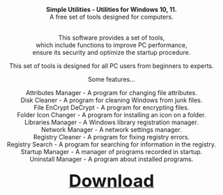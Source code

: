 <div align=center><b>Simple Utilities - Utilities for Windows 10, 11.</b><br>
A free set of tools designed for computers.<br><br>

This software provides a set of tools,<br>
which include functions to improve PC performance,<br>
ensure its security and optimize the startup procedure.<br>

This set of tools is designed for all PC users from beginners to experts.<br>

Some features...<br>

Attributes Manager - A program for changing file attributes.<br>
Disk Cleaner - A program for cleaning Windows from junk files.<br>
File EnCrypt DeCrypt - A program for encrypting files.<br>
Folder Icon Changer - A program for installing an icon on a folder.<br>
Libraries Manager - A Windows library registration manager.<br>
Network Manager - A network settings manager.<br>
Registry Cleaner - A program for fixing registry errors.<br>
Registry Search - A program for searching for information in the registry.<br>
Startup Manager - A manager of programs recorded in startup.<br>
Uninstall Manager - A program about installed programs.<br>
<br>
<a href="https://github.com/markovuser/Simple-Utilities/releases/download/latest/Simple.Utilities.setup.exe" target="_blank" title="FileList" class="underline-one" download=""><b id="download_button"><span style="font-display:auto;font-size: 40px;">Download</span></b></a></div>
